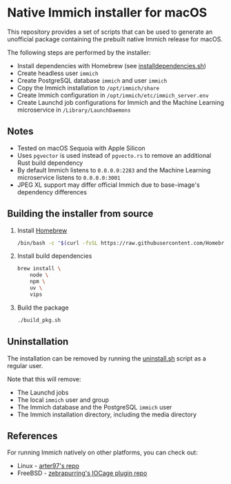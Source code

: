 # Native Immich installer for macOS

This repository provides a set of scripts that can be used to generate an unofficial package containing the prebuilt native Immich release for macOS.

The following steps are performed by the installer:

* Install dependencies with Homebrew (see [installdependencies.sh](./Scripts/installdependencies.sh))
* Create headless user `immich`
* Create PostgreSQL database `immich` and user `immich`
* Copy the Immich installation to `/opt/immich/share`
* Create Immich configuration in `/opt/immich/etc/immich_server.env`
* Create Launchd job configurations for Immich and the Machine Learning microservice in `/Library/LaunchDaemons`

## Notes

* Tested on macOS Sequoia with Apple Silicon
* Uses `pgvector` is used instead of `pgvecto.rs` to remove an additional Rust build dependency
* By default Immich listens to `0.0.0.0:2283` and the Machine Learning microservice listens to `0.0.0.0:3001`
* JPEG XL support may differ official Immich due to base-image's dependency differences

## Building the installer from source

1. Install [Homebrew](https://brew.sh)
    ```sh
    /bin/bash -c "$(curl -fsSL https://raw.githubusercontent.com/Homebrew/install/HEAD/install.sh)"
    ```
2. Install build dependencies
    ```sh
    brew install \
        node \
        npm \
        uv \
        vips
    ```
3. Build the package
    ```sh
    ./build_pkg.sh
    ```

## Uninstallation

The installation can be removed by running the [uninstall.sh](./uninstall.sh) script as a regular user.

Note that this will remove:

* The Launchd jobs
* The local `immich` user and group
* The Immich database and the PostgreSQL `immich` user
* The Immich installation directory, including the media directory

## References

For running Immich natively on other platforms, you can check out:

* Linux - [arter97's repo](https://github.com/arter97/immich-native)
* FreeBSD - [zebrapurring's IOCage plugin repo](https://github.com/zebrapurring/iocage-plugin-immich)
